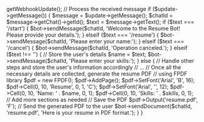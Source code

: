 <?php

// Set up your bot token
$botToken = '5743428061:AAEXK13NbHACvzsW9DsZ334KP8Qm-67ugMg';

// Create a new Telegram bot instance
$bot = new TelegramBotAPI($5743428061:AAEXK13NbHACvzsW9DsZ334KP8Qm-67ugMg);

// Get updates from Telegram
$update = $bot->getWebhookUpdate();

// Process the received message
if ($update->getMessage()) {
    $message = $update->getMessage();
    $chatId = $message->getChat()->getId();
    $text = $message->getText();

    if ($text === '/start') {
        $bot->sendMessage($chatId, 'Welcome to the Resume Bot! Please provide your details.');
    } elseif ($text === '/resume') {
        $bot->sendMessage($chatId, 'Please enter your name:');
    } elseif ($text === '/cancel') {
        $bot->sendMessage($chatId, 'Operation canceled.');
    } elseif ($text !== '') {
        // Store the user's details
        $name = $text;

        $bot->sendMessage($chatId, 'Please enter your skills:');
    } else {
        // Handle other steps and store the user's information accordingly
        // ...
        // Once all the necessary details are collected, generate the resume PDF
        // using FPDF library
        $pdf = new FPDF();
        $pdf->AddPage();
        $pdf->SetFont('Arial', 'B', 16);
        $pdf->Cell(0, 10, 'Resume', 0, 1, 'C');
        $pdf->SetFont('Arial', '', 12);
        $pdf->Cell(0, 10, 'Name: ' . $name, 0, 1);
        $pdf->Cell(0, 10, 'Skills: ' . $skills, 0, 1);
        // Add more sections as needed

        // Save the PDF
        $pdf->Output('resume.pdf', 'F');

        // Send the generated PDF to the user
        $bot->sendDocument($chatId, 'resume.pdf', 'Here is your resume in PDF format.');
    }
}
